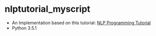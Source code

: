 # nlptutorial_myscript

* An Implementation based on this tutorial: [NLP Programming Tutorial](http://phontron.com/teaching.php)
* Python 3.5.1
